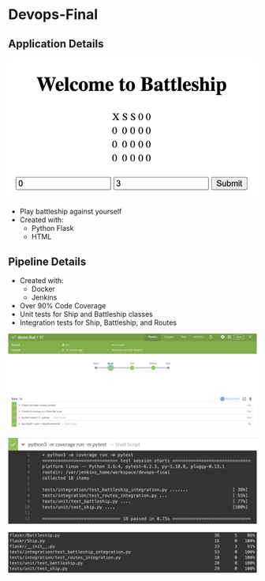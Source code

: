 # Devops-Final

## Application Details
![Image of my application](battleship.png)
* Play battleship against yourself
* Created with:
  * Python Flask
  * HTML

## Pipeline Details
* Created with:
  * Docker
  * Jenkins
* Over 90% Code Coverage
* Unit tests for Ship and Battleship classes
* Integration tests for Ship, Battleship, and Routes

![Image of my application](pipeline.png)

![Image of my application](tests.png)

![Image of my application](coverage.png)
